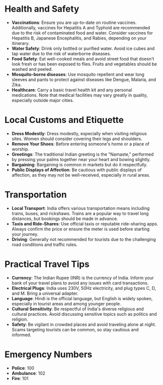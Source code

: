 # Health and Safety

- **Vaccinations**: Ensure you are up-to-date on routine vaccines. Additionally, vaccines for Hepatitis A and Typhoid are recommended due to the risk of contaminated food and water. Consider vaccines for Hepatitis B, Japanese Encephalitis, and Rabies, depending on your itinerary.
- **Water Safety**: Drink only bottled or purified water. Avoid ice cubes and tap water due to the risk of waterborne diseases.
- **Food Safety**: Eat well-cooked meals and avoid street food that doesn't look fresh or has been exposed to flies. Fruits and vegetables should be washed and peeled.
- **Mosquito-borne diseases**: Use mosquito repellent and wear long sleeves and pants to protect against diseases like Dengue, Malaria, and Zika.
- **Healthcare**: Carry a basic travel health kit and any personal medications. Note that medical facilities may vary greatly in quality, especially outside major cities.

# Local Customs and Etiquette

- **Dress Modestly**: Dress modestly, especially when visiting religious sites. Women should consider covering their legs and shoulders.
- **Remove Your Shoes**: Before entering someone's home or a place of worship.
- **Greetings**: The traditional Indian greeting is the "Namaste," performed by pressing your palms together near your heart and bowing slightly.
- **Bargaining**: Bargaining is common in markets but do it respectfully.
- **Public Displays of Affection**: Be cautious with public displays of affection, as they may not be well-received, especially in rural areas.

# Transportation

- **Local Transport**: India offers various transportation means including trains, buses, and rickshaws. Trains are a popular way to travel long distances, but bookings should be made in advance.
- **Taxis and Ride-Shares**: Use official taxis or reputable ride-sharing apps. Always confirm the price or ensure the meter is used before starting your journey.
- **Driving**: Generally not recommended for tourists due to the challenging road conditions and traffic rules.

# Practical Travel Tips

- **Currency**: The Indian Rupee (INR) is the currency of India. Inform your bank of your travel plans to avoid any issues with card transactions.
- **Electrical Plugs**: India uses 230V, 50Hz electricity, and plug types C, D, and M. Bring a universal adapter.
- **Language**: Hindi is the official language, but English is widely spoken, especially in tourist areas and among younger people.
- **Cultural Sensitivity**: Be respectful of India's diverse religious and cultural practices. Avoid discussing sensitive topics such as politics and religion.
- **Safety**: Be vigilant in crowded places and avoid traveling alone at night. Scams targeting tourists can be common, so stay cautious and informed.

# Emergency Numbers

- **Police**: 100
- **Ambulance**: 102
- **Fire**: 101
